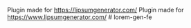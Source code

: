 Plugin made for https://lipsumgenerator.com/
Plugin made for https://www.lipsumgenerator.com/
#   l o r e m - g e n - f e  
 